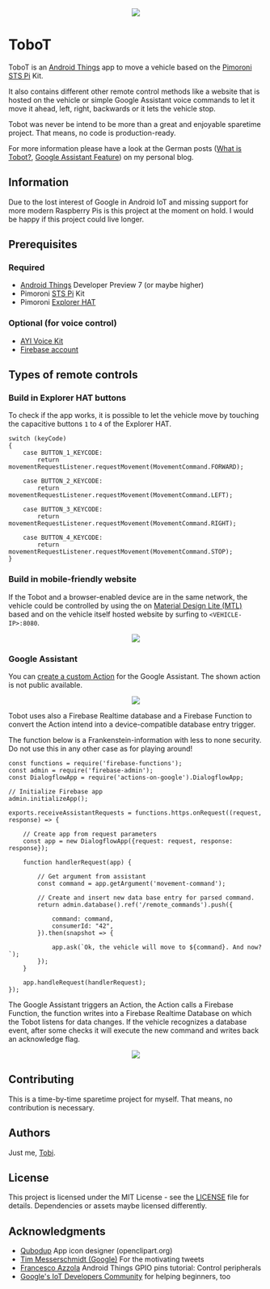 <center><img src="https://github.com/tscholze/java-android-things-tobot/blob/master/docs/app-icon.png" /></center>

# ToboT

ToboT is an [Android Things](https://developer.android.com/things/index.html) app to move a vehicle based on the [Pimoroni STS Pi](https://shop.pimoroni.de/products/sts-pi) Kit.

It also contains different other remote control methods like a website that is hosted on the vehicle or simple Google Assistant voice commands to let it move it ahead, left, right, backwards or it lets the vehicle stop.

Tobot was never be intend to be more than a great and enjoyable sparetime project. That means, no code is production-ready. 

For more information please have a look at the German posts ([What is Tobot?](https://dbudwm.wordpress.com/2018/04/04/android-things-der-anfang-von-tobot/), [Google Assistant Feature](https://dbudwm.wordpress.com/2018/05/03/google-assistant-firebase-function-database-fahrtrichtung-von-tobot-via-stimme-steuern/)) on my personal blog.

## Information

Due to the lost interest of Google in Android IoT and missing support for more modern Raspberry Pis is this project at the moment on hold. I would be happy if this project could live longer.

## Prerequisites

### Required
* [Android Things](https://developer.android.com/things/index.html) Developer Preview 7 (or maybe higher)
* Pimoroni [STS Pi](https://shop.pimoroni.de/products/sts-pi) Kit
* Pimoroni [Explorer HAT](https://shop.pimoroni.de/products/explorer-hat)

### Optional (for voice control)
* [AYI Voice Kit](https://aiyprojects.withgoogle.com)
* [Firebase account](http://firebase.google.com)


## Types of remote controls

### Build in Explorer HAT buttons
To check if the app works, it is possible to let the vehicle move by touching the capacitive buttons `1` to `4` of the Explorer HAT.

```
switch (keyCode)
{
    case BUTTON_1_KEYCODE:
        return movementRequestListener.requestMovement(MovementCommand.FORWARD);

    case BUTTON_2_KEYCODE:
        return movementRequestListener.requestMovement(MovementCommand.LEFT);

    case BUTTON_3_KEYCODE:
        return movementRequestListener.requestMovement(MovementCommand.RIGHT);

    case BUTTON_4_KEYCODE:
        return movementRequestListener.requestMovement(MovementCommand.STOP);
}

```

### Build in mobile-friendly website
If the Tobot and a browser-enabled device are in the same network, the vehicle could be controlled by using the on [Material Design Lite (MTL)](https://getmdl.io/started/) based and on the vehicle itself hosted website by surfing to `<VEHICLE-IP>:8080`.

<center><img src="https://github.com/tscholze/java-android-things-tobot/blob/master/docs/website.jpg" /></center>


### Google Assistant

You can [create a custom Action](https://developers.google.com/actions/) for the Google Assistant. The shown action is not public available.

<center><img src="https://github.com/tscholze/java-android-things-tobot/blob/master/docs/assistant.png" /></center>

Tobot uses also a Firebase Realtime database and a Firebase Function to convert the Action intend into a device-compatible database entry trigger. 

The function below is a Frankenstein-information with less to none security. Do not use this in any other case as for playing around!

```
const functions = require('firebase-functions');
const admin = require('firebase-admin');
const DialogflowApp = require('actions-on-google').DialogflowApp;

// Initialize Firebase app
admin.initializeApp();

exports.receiveAssistantRequests = functions.https.onRequest((request, response) => {

    // Create app from request parameters
    const app = new DialogflowApp({request: request, response: response});

    function handlerRequest(app) {

        // Get argument from assistant
        const command = app.getArgument('movement-command');

        // Create and insert new data base entry for parsed command.
        return admin.database().ref('/remote_commands').push({

            command: command,
            consumerId: "42",
        }).then(snapshot => {

            app.ask(`Ok, the vehicle will move to ${command}. And now?`);
        });
    }

    app.handleRequest(handlerRequest);
});
```

The Google Assistant triggers an Action, the Action calls a Firebase Function, the function writes into a Firebase Realtime Database on which the Tobot listens for data changes. If the vehicle recognizes a database event, after some checks it will execute the new command and writes back an acknowledge flag.

<center><img src="https://github.com/tscholze/java-android-things-tobot/blob/master/docs/flow.png" /></center>


## Contributing

This is a time-by-time sparetime project for myself. That means, no contribution is necessary.

## Authors

Just me, [Tobi]([https://tscholze.github.io).

## License

This project is licensed under the MIT License - see the [LICENSE](LICENSE) file for details.
Dependencies or assets maybe licensed differently.

## Acknowledgments

* [Qubodup](https://openclipart.org/user-detail/qubodup) App icon designer (openclipart.org)
* [Tim Messerschmidt (Google)](https://twitter.com/SeraAndroid/status/981632694692925440) For the motivating tweets
* [Francesco Azzola](https://www.survivingwithandroid.com/2017/12/android-things-gpio-pins-build-a-controlled-car.html) Android Things GPIO pins tutorial: Control peripherals
* [Google's IoT Developers Community](https://plus.google.com/u/0/communities/107507328426910012281) for helping beginners, too
